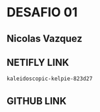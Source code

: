 # DESAFIO 01

## Nicolas Vazquez

## NETIFLY LINK
```sh
kaleidoscopic-kelpie-823d27
``` 

## GITHUB LINK
```sh

```